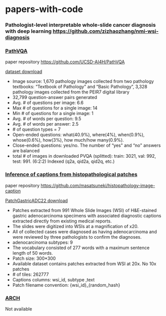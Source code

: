 # papers-with-code

### Pathologist-level interpretable whole-slide cancer diagnosis with deep learning <https://github.com/zizhaozhang/nmi-wsi-diagnosis>

### [PathVQA](https://arxiv.org/abs/2003.10286)

paper repository <https://github.com/UCSD-AI4H/PathVQA>

[dataset download](https://github.com/UCSD-AI4H/PathVQA/issues/10)

* Image source: 1,670 pathology images collected from two pathology textbooks: “Textbook of Pathology" and “Basic Pathology”, 3,328 pathology images collected from the PEIR7 digital library
* 32,799 question-answer pairs generated
* Avg. # of questions per image: 6.6
* Max # of questions for a single image: 14
* Min # of questions for a single image:  1
* Avg. # of words per question: 9.5
* Avg. # of words per answer: 2.5
* \# of question types = 7
* Open-ended questions: what(40.9%), where(4%), when(0.9%), whose(0.6%), how(3%), how much/how many(0.9%).
* Close-ended questions: yes/no. The number of “yes" and “no" answers are balanced
* total # of images in downloaded PVQA (splitted): train: 3021, val: 992, test: 991. (6:2:2) Indexed (q2a, qid2a, qid2q, etc.)

### [Inference of captions from histopathological patches](https://openreview.net/forum?id=9gKn7SDb83v)

paper repository <https://github.com/masatsuneki/histopathology-image-caption>

[PatchGastricADC22 download](https://zenodo.org/record/6550925#.ZB2G4OxByDU)
* Patches extracted from 991 Whole Slide Images (WSI) of H&E-stained gastric adenocarcinoma specimens with associated diagnostic captions extracted directly from existing medical reports.
* The slides were digitized into WSIs at a magnification of x20.
* All of collected cases were diagnosed as having adenocarcinoma and were reviewed by three pathologists to confirm the diagnoses.
* adenocarcinoma subtypes: 9
* The vocabulary consisted of 277 words with a maximum sentence length of 50 words.
* Patch size: 300*300
* Available dataset contains patches extracted from WSI at 20x. No 10x patches
* \# of tiles: 262777
* Captions columns: wsi_id, subtype ,text
* Patch filename convention: {wsi_id}_{random_hash}
### [ARCH](https://arxiv.org/abs/2103.05121)
 Not available
